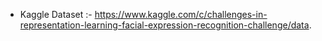 - Kaggle Dataset :- https://www.kaggle.com/c/challenges-in-representation-learning-facial-expression-recognition-challenge/data.

